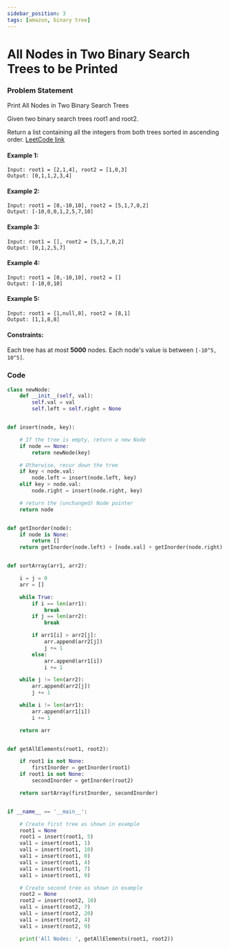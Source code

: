 ```yaml
---
sidebar_position: 3
tags: [amazon, binary tree]
---
```


# All Nodes in Two Binary Search Trees to be Printed

### Problem Statement

Print All Nodes in Two Binary Search Trees

Given two binary search trees root1 and root2.

Return a list containing all the integers from both trees sorted in ascending order.
[LeetCode link](https://leetcode.com/problems/all-elements-in-two-binary-search-trees/)

#### Example 1:

```
Input: root1 = [2,1,4], root2 = [1,0,3]
Output: [0,1,1,2,3,4]
```

#### Example 2:

```
Input: root1 = [0,-10,10], root2 = [5,1,7,0,2]
Output: [-10,0,0,1,2,5,7,10]
```

#### Example 3:

```
Input: root1 = [], root2 = [5,1,7,0,2]
Output: [0,1,2,5,7]
```

#### Example 4:

```
Input: root1 = [0,-10,10], root2 = []
Output: [-10,0,10]
```

#### Example 5:

```
Input: root1 = [1,null,8], root2 = [8,1]
Output: [1,1,8,8]
```

#### Constraints:

Each tree has at most **5000** nodes.
Each node's value is between `[-10^5, 10^5]`.

### Code

```python title="Python Code"
class newNode:
    def __init__(self, val):
        self.val = val
        self.left = self.right = None


def insert(node, key):

    # If the tree is empty, return a new Node
    if node == None:
        return newNode(key)

    # Otherwise, recur down the tree
    if key < node.val:
        node.left = insert(node.left, key)
    elif key > node.val:
        node.right = insert(node.right, key)

    # return the (unchanged) Node pointer
    return node


def getInorder(node):
    if node is None:
        return []
    return getInorder(node.left) + [node.val] + getInorder(node.right)


def sortArray(arr1, arr2):

    i = j = 0
    arr = []

    while True:
        if i == len(arr1):
            break
        if j == len(arr2):
            break

        if arr1[i] > arr2[j]:
            arr.append(arr2[j])
            j += 1
        else:
            arr.append(arr1[i])
            i += 1

    while j != len(arr2):
        arr.append(arr2[j])
        j += 1

    while i != len(arr1):
        arr.append(arr1[i])
        i += 1

    return arr


def getAllElements(root1, root2):

    if root1 is not None:
        firstInorder = getInorder(root1)
    if root1 is not None:
        secondInorder = getInorder(root2)

    return sortArray(firstInorder, secondInorder)


if __name__ == '__main__':

    # Create first tree as shown in example
    root1 = None
    root1 = insert(root1, 5)
    val1 = insert(root1, 1)
    val1 = insert(root1, 10)
    val1 = insert(root1, 0)
    val1 = insert(root1, 4)
    val1 = insert(root1, 7)
    val1 = insert(root1, 9)

    # Create second tree as shown in example
    root2 = None
    root2 = insert(root2, 10)
    val1 = insert(root2, 7)
    val1 = insert(root2, 20)
    val1 = insert(root2, 4)
    val1 = insert(root2, 9)

    print('All Nodes: ', getAllElements(root1, root2))
```
